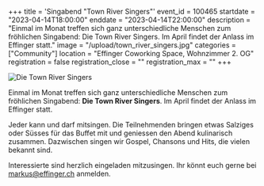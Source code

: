 +++
title = 'Singabend "Town River Singers"'
event_id = 100465
startdate = "2023-04-14T18:00:00"
enddate = "2023-04-14T22:00:00"
description = "Einmal im Monat treffen sich ganz unterschiedliche Menschen zum fröhlichen Singabend: Die Town River Singers. Im April findet der Anlass im Effinger statt."
image = "/upload/town_river_singers.jpg"
categories = ["Community"]
location = "Effinger Coworking Space, Wohnzimmer 2. OG"
registration = false
registration_close = ""
registration_max = ""
+++

![Die Town River Singers](/upload/town_river_singers.jpg)

Einmal im Monat treffen sich ganz unterschiedliche Menschen zum fröhlichen Singabend: 
**Die Town River Singers**. Im April findet der Anlass im Effinger statt.

Jeder kann und darf mitsingen. Die Teilnehmenden bringen etwas Salziges oder Süsses 
für das Buffet mit und geniessen den Abend kulinarisch zusammen. Dazwischen singen 
wir Gospel, Chansons und Hits, die vielen bekannt sind. 

Interessierte sind herzlich eingeladen mitzusingen. Ihr könnt euch gerne bei 
[markus@effinger.ch](mailto:markus@effinger.ch) anmelden.
